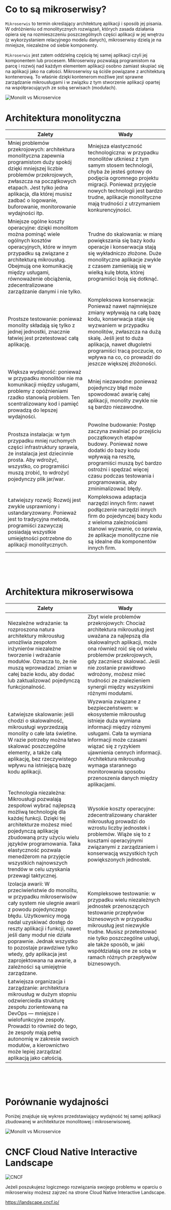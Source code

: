 <h1>Co to są mikroserwisy?</h1>

`Mikroserwis` to termin określający architekturę aplikacji i sposób jej pisania. <br>
W odróżnieniu od monolitycznych rozwiązań, których zasada działania opiera się na rozmieszczeniu poszczególnych części aplikacji w jej wnętrzu (z wykorzystaniem relacyjnego modelu danych), mikroserwisy dzielą je na mniejsze, niezależne od siebie komponenty.

`Mikroserwis` jest zatem oddzielną częścią tej samej aplikacji czyli jej komponentem lub procesem. Mikroserwisy pozwalają programistom na parcę i rozwój nad każdym elementem aplikacji osobno zamiast skupiać się na aplikacji jako na całości.
Mikroserwisy są ściśle powiązane z architekturą kontenerową. To właśnie dzięki kontenerom możliwe jest sprawne zarządzanie mikrousługami i w związku z tym stworzenie aplikacji opartej na współpracujących ze sobą serwisach (modułach).

![Monolit vs Microservice](/grafiki/monolit_vs_microservice.png)

# Architektura monolityczna

| Zalety                                                                                                                                                                                                                                                                                       | Wady                                                                                                                                                                                                                                                                                                           |
| -------------------------------------------------------------------------------------------------------------------------------------------------------------------------------------------------------------------------------------------------------------------------------------------- | -------------------------------------------------------------------------------------------------------------------------------------------------------------------------------------------------------------------------------------------------------------------------------------------------------------- |
| Mniej problemów przekrojowych: architektura monolityczna zapewnia programistom duży spokój dzięki mniejszej liczbie problemów przekrojowych, zwłaszcza na początkowych etapach. Jest tylko jedna aplikacja, dla której musisz zadbać o logowanie, buforowanie, monitorowanie wydajności itp. | Mniejsza elastyczność technologiczna: w przypadku monolitów utkniesz z tym samym stosem technologii, chyba że jesteś gotowy do podjęcia ogromnego projektu migracji. Ponieważ przyjęcie nowych technologii jest bardzo trudne, aplikacje monolityczne mają trudności z utrzymaniem konkurencyjności.           |
| Mniejsze ogólne koszty operacyjne: dzięki monolitom można pominąć wiele ogólnych kosztów operacyjnych, które w innym przypadku są związane z architekturą mikrousług. Obejmują one komunikację między usługami, równoważenie obciążenia, zdecentralizowane zarządzanie danymi i nie tylko.   | Trudne do skalowania: w miarę powiększania się bazy kodu operacje i konserwacja stają się wykładniczo złożone. Duże monolityczne aplikacje zwykle z czasem zamieniają się w wielką kulę błota, której programiści boją się dotknąć.                                                                            |
| Prostsze testowanie: ponieważ monolity składają się tylko z jednej jednostki, znacznie łatwiej jest przetestować całą aplikację.                                                                                                                                                             | Kompleksowa konserwacja: Ponieważ nawet najmniejsze zmiany wpływają na całą bazę kodu, konserwacja staje się wyzwaniem w przypadku monolitów, zwłaszcza na dużą skalę. Jeśli jest to duża aplikacja, nawet długoletni programiści tracą poczucie, co wpływa na co, co prowadzi do jeszcze większej złożoności. |
| Większa wydajność: ponieważ w przypadku monolitów nie ma komunikacji między usługami, problemy z opóźnieniami rzadko stanowią problem. Ten scentralizowany kod i pamięć prowadzą do lepszej wydajności.                                                                                      | Mniej niezawodne: ponieważ pojedynczy błąd może spowodować awarię całej aplikacji, monolity zwykle nie są bardzo niezawodne.                                                                                                                                                                                   |
| Prostsza instalacja: w tym przypadku mniej ruchomych części infrastruktury sprawia, że instalacja jest dziecinnie prosta. Aby wdrożyć, wszystko, co programiści muszą zrobić, to wdrożyć pojedynczy plik jar/war.                                                                            | Powolne budowanie: Postęp zaczyna zwalniać po przejściu początkowych etapów budowy. Ponieważ nowe dodatki do bazy kodu wpływają na resztę, programiści muszą być bardzo ostrożni i spędzać więcej czasu podczas testowania i programowania, aby zminimalizować błędy.                                          |
| Łatwiejszy rozwój: Rozwój jest zwykle usprawniony i ustandaryzowany. Ponieważ jest to tradycyjna metoda, programiści zazwyczaj posiadają wszystkie umiejętności potrzebne do aplikacji monolitycznych.                                                                                       | Kompleksowa adaptacja narzędzi innych firm: nawet podłączenie narzędzi innych firm do pojedynczej bazy kodu z wieloma zależnościami stanowi wyzwanie, co sprawia, że aplikacje monolityczne nie są idealne dla komponentów innych firm.                                                                        |

<br>
<br>
<br>

# Architektura mikroserwisowa

| Zalety                                                                                                                                                                                                                                                                                                                                                                                            | Wady                                                                                                                                                                                                                                                                                                                                     |
| ------------------------------------------------------------------------------------------------------------------------------------------------------------------------------------------------------------------------------------------------------------------------------------------------------------------------------------------------------------------------------------------------- | ---------------------------------------------------------------------------------------------------------------------------------------------------------------------------------------------------------------------------------------------------------------------------------------------------------------------------------------- |
| Niezależne wdrażanie: ta rozproszona natura architektury mikrousług umożliwia zespołom inżynierów niezależne tworzenie i wdrażanie modułów. Oznacza to, że nie muszą wprowadzać zmian w całej bazie kodu, aby dodać lub zaktualizować pojedynczą funkcjonalność.                                                                                                                                  | Zbyt wiele problemów przekrojowych: Chociaż architektura mikrousług jest uważana za najlepszą dla skalowalnych aplikacji, może ona również roić się od wielu problemów przekrojowych, gdy zaczniesz skalować. Jeśli nie zostanie prawidłowo wdrożony, możesz mieć trudności ze znalezieniem synergii między wszystkimi różnymi modułami. |
| Łatwiejsze skalowanie: jeśli chodzi o skalowalność, mikrousługi wyprzedzają monolity o całe lata świetlne. W razie potrzeby można łatwo skalować poszczególne elementy, a także całą aplikację, bez rzeczywistego wpływu na istniejącą bazę kodu aplikacji.                                                                                                                                       | Wyzwania związane z bezpieczeństwem: w ekosystemie mikrousług istnieje duża wymiana informacji między różnymi usługami. Cała ta wymiana informacji może czasami wiązać się z ryzykiem ujawnienia cennych informacji. Architektura mikrousług wymaga starannego monitorowania sposobu przenoszenia danych między aplikacjami.             |
| Technologia niezależna: Mikrousługi pozwalają zespołowi wybrać najlepszą możliwą technologię dla każdej funkcji. Dzięki tej architekturze możesz mieć pojedynczą aplikację zbudowaną przy użyciu wielu języków programowania. Taka elastyczność pozwala menedżerom na przyjęcie wszystkich najnowszych trendów w celu uzyskania przewagi taktycznej.                                              | Wysokie koszty operacyjne: zdecentralizowany charakter mikrousług prowadzi do wzrostu liczby jednostek i problemów. Wiąże się to z kosztami operacyjnymi związanymi z zarządzaniem i konserwacją wszystkich tych powiększonych jednostek.                                                                                                |
| Izolacja awarii: W przeciwieństwie do monolitu, w przypadku mikroserwisów cały system nie ulegnie awarii z powodu pojedynczego błędu. Użytkownicy mogą nadal uzyskiwać dostęp do reszty aplikacji i funkcji, nawet jeśli dany moduł nie działa poprawnie. Jednak wszystko to pozostaje prawdziwe tylko wtedy, gdy aplikacja jest zaprojektowana na awarie, a zależności są umiejętnie zarządzane. | Kompleksowe testowanie: w przypadku wielu niezależnych jednostek przenoszących testowanie przepływów biznesowych w przypadku mikrousług jest niezwykle trudne. Musisz przetestować nie tylko poszczególne usługi, ale także sposób, w jaki współdziałają one ze sobą w ramach różnych przepływów biznesowych.                            |
| Łatwiejsza organizacja i zarządzanie: architektura mikrousług w dużym stopniu odzwierciedla strukturę zespołu zorientowaną na DevOps — mniejsze i wielofunkcyjne zespoły. Prowadzi to również do tego, że zespoły mają pełną autonomię w zakresie swoich modułów, a kierownictwo może lepiej zarządzać aplikacją jako całością.                                                                   |                                                                                                                                                                                                                                                                                                                                          |

<br>
<br>
<br>

# Porównanie wydajności

Poniżej znajduje się wykres przedstawiający wydajność tej samej aplikacji zbudowanej w architekturze monolitowej i mikroserwisowej.  

![Monolit vs Microservice](/grafiki/mono_vs_mikro_performance.png)

<h1>  CNCF Cloud Native Interactive Landscape </h1>

![CNCF](/grafiki/CNCF.jpg)

Jeżeli poszukujesz logicznego rozwiązania swojego problemu w oparciu o mikroserwisy możesz zajrzeć na strone Cloud Native Interactive Landscape.

https://landscape.cncf.io/